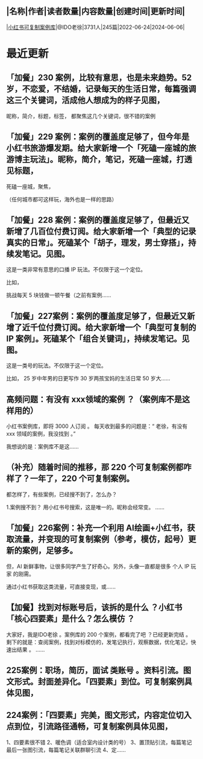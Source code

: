 |名称|作者|读者数量|内容数量|创建时间|更新时间|
---
|[小红书可复制案例库](https://xiaobot.net/p/xhs?refer=0b133df9-27dc-423b-8101-639049001c13)|@IDO老徐|3731人|245篇|2022-06-24|2024-06-06|

# 最近更新
## 「加餐」230 案例，比较有意思，也是未来趋势。52 岁，不恋爱，不结婚，记录每天的生活日常，每篇强调这三个关键词，活成他人想成为的样子见图，

昵称，简介，标题，标签，
都聚焦这几个关键词，很不错的案例





## 「加餐」229 案例：案例的覆盖度足够了，但今年是小红书旅游爆发期。给大家新增一个「死磕一座城的旅游博主玩法」。昵称，简介，笔记，死磕一座城，打透见标题，
死磕一座城，聚焦，

（任何城市都可这样玩，海外也是一样的思路）





## 「加餐」228 案例：案例的覆盖度足够了，但最近又新增了几百位付费订阅。给大家新增一个「典型的记录真实的日常」。死磕某个「胡子，理发，男士穿搭」，持续发笔记。见图。

这是一类非常有意思的口播 IP 玩法。不仅限于这一个定位。

比如，

挑战每天 5 块钱做一顿午餐（之前有案例......
## 「加餐」227案例：案例的覆盖度足够了，但最近又新增了近千位付费订阅。给大家新增一个「典型可复制的 IP 案例」。死磕某个「组合关键词」，持续发笔记。见图。
这是一类号的玩法。不仅限于这一个定位。

比如，
25 岁中年男的日更写作
30 岁两孩宝妈的生活日常
50 岁大......
## 高频问题：有没有 xxx领域的案例 ？（案例库不是这样用的）
小红书案例库，即将 3000 人订阅 。
每天收到最多的问题是：“ 老徐，有没有 xxx 领域的案例，我没找到 。”

我想说的是：案例库不是这......
## （补充）随着时间的推移，那 220 个可复制案例都咋样了？一年了，220 个可复制案例。
都怎样了，有些案例，已经搜不到了，怎么办？

1.案例搜不到？
用小红书号搜索，这是唯一的。昵称会经常变。
......
## 「加餐」226案例：补充一个利用 AI绘画+小红书，获取流量，并变现的可复制案例（参考，模仿，起号）更新的案例，足够多。
但，AI 新鲜事物，让很多同学产生了好奇心。另外，头像一直都是很多 个人 IP 玩家 的刚需。

通过小红书获取这类流量，可直接变现，或......
## 【加餐】找到对标账号后，该拆的是什么 ？小红书「核心四要素」是什么？怎么模仿 ？
大家好，我是IDO老徐 。案例库的 200 个案例，都看完了吧 ？已经更新完结 。剩下的就是：查阅案例，找到对标模仿的，发笔记执行，观察数据，优化笔记，快速出结果 。
......
## 225案例：职场，简历，面试 类账号 。资料引流。图文形式。封面差异化。「四要素」到位。可复制案例具体见图，



## 224案例：「四要素」完美，图文形式，内容定位切入点到位，引流路径通畅，可复制案例具体见图，

1、四要素很不错
2、暖色调（适合室内设计类的号）
3、置顶贴引流，每篇笔记最后一张图引流，每篇笔记关联群聊引流
4、定......

